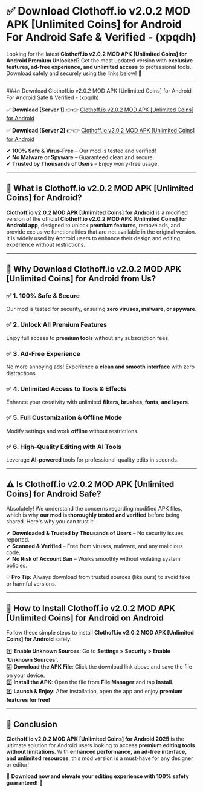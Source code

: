 
# ✅ Download Clothoff.io v2.0.2 MOD APK [Unlimited Coins] for Android For Android Safe & Verified -  (xpqdh) 

Looking for the latest **Clothoff.io v2.0.2 MOD APK [Unlimited Coins] for Android Premium Unlocked**? Get the most updated version with **exclusive features, ad-free experience, and unlimited access** to professional tools. Download safely and securely using the links below! 🚀  

---

###🔥 Download Clothoff.io v2.0.2 MOD APK [Unlimited Coins] for Android For Android Safe & Verified -  (xpqdh)  

✅ **Download [Server 1]** 👉👉 [Clothoff.io v2.0.2 MOD APK [Unlimited Coins] for Android ](https://apkcomod.com?title=Clothoff.io_v2.0.2_MOD_APK_[Unlimited_Coins]_for_Android)  

✅ **Download [Server 2]** 👉👉 [Clothoff.io v2.0.2 MOD APK [Unlimited Coins] for Android ](https://apkcomod.com?title=Clothoff.io_v2.0.2_MOD_APK_[Unlimited_Coins]_for_Android)  

✔ **100% Safe & Virus-Free** – Our mod is tested and verified!  
✔ **No Malware or Spyware** – Guaranteed clean and secure.  
✔ **Trusted by Thousands of Users** – Enjoy worry-free usage.  

---

## 📌 What is Clothoff.io v2.0.2 MOD APK [Unlimited Coins] for Android?  

**Clothoff.io v2.0.2 MOD APK [Unlimited Coins] for Android** is a modified version of the official **Clothoff.io v2.0.2 MOD APK [Unlimited Coins] for Android app**, designed to unlock **premium features**, remove ads, and provide exclusive functionalities that are not available in the original version. It is widely used by Android users to enhance their design and editing experience without restrictions.  

---

## 🌟 Why Download Clothoff.io v2.0.2 MOD APK [Unlimited Coins] for Android from Us?  

### ✅ 1. 100% Safe & Secure  
Our mod is tested for security, ensuring **zero viruses, malware, or spyware**.  

### ✅ 2. Unlock All Premium Features  
Enjoy full access to **premium tools** without any subscription fees.  

### ✅ 3. Ad-Free Experience  
No more annoying ads! Experience a **clean and smooth interface** with zero distractions.  

### ✅ 4. Unlimited Access to Tools & Effects  
Enhance your creativity with unlimited **filters, brushes, fonts, and layers**.  

### ✅ 5. Full Customization & Offline Mode  
Modify settings and work **offline** without restrictions.  

### ✅ 6. High-Quality Editing with AI Tools  
Leverage **AI-powered** tools for professional-quality edits in seconds.  

---

## ⚠️ Is Clothoff.io v2.0.2 MOD APK [Unlimited Coins] for Android Safe?  

Absolutely! We understand the concerns regarding modified APK files, which is why **our mod is thoroughly tested and verified** before being shared. Here's why you can trust it:  

✔ **Downloaded & Trusted by Thousands of Users** – No security issues reported.  
✔ **Scanned & Verified** – Free from viruses, malware, and any malicious code.  
✔ **No Risk of Account Ban** – Works smoothly without violating system policies.  

💡 **Pro Tip:** Always download from trusted sources (like ours) to avoid fake or harmful versions.  

---

## 📲 How to Install Clothoff.io v2.0.2 MOD APK [Unlimited Coins] for Android on Android  

Follow these simple steps to install **Clothoff.io v2.0.2 MOD APK [Unlimited Coins] for Android** safely:  

1️⃣ **Enable Unknown Sources**: Go to **Settings > Security > Enable 'Unknown Sources'**.  
2️⃣ **Download the APK File**: Click the download link above and save the file on your device.  
3️⃣ **Install the APK**: Open the file from **File Manager** and tap **Install**.  
4️⃣ **Launch & Enjoy**: After installation, open the app and enjoy **premium features for free!**  

---

## 🚀 Conclusion  

**Clothoff.io v2.0.2 MOD APK [Unlimited Coins] for Android 2025** is the ultimate solution for Android users looking to access **premium editing tools without limitations**. With **enhanced performance, an ad-free interface, and unlimited resources**, this mod version is a must-have for any designer or editor!  

🔻 **Download now and elevate your editing experience with 100% safety guaranteed!** 🔻  
